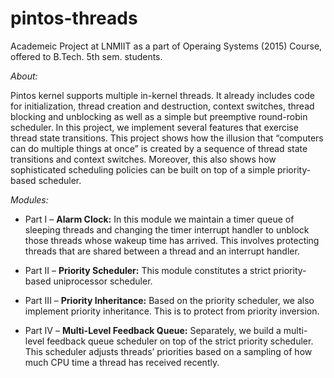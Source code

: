 # pintos-threads

Academeic Project at LNMIIT as a part of Operaing Systems (2015) Course, offered to B.Tech. 5th sem. students.

*About:*

Pintos kernel supports multiple in-kernel threads. It already includes code for initialization, thread creation and destruction, context switches, thread blocking and unblocking as well as a simple but preemptive round-robin scheduler. In this project, we implement several features that exercise thread state transitions. This project shows how the illusion that “computers can do multiple things at once” is created by a sequence of thread state transitions and context switches. Moreover, this also shows how sophisticated scheduling policies can be built on top of a simple priority-based scheduler.

*Modules:*

  * Part I – **Alarm Clock:** In this module we maintain a timer queue of sleeping threads and changing the timer interrupt handler to unblock those threads whose wakeup time has arrived. This involves protecting threads that are shared between a thread and an interrupt handler.

  * Part II – **Priority Scheduler:** This module constitutes a strict priority-based uniprocessor scheduler. 

  * Part III – **Priority Inheritance:** Based on the priority scheduler, we also implement priority inheritance. This is to protect from priority inversion.

  * Part IV – **Multi-Level Feedback Queue:** Separately, we build a multi-level feedback queue scheduler on top of the strict priority scheduler. This scheduler adjusts threads’ priorities based on a sampling of how much CPU time a thread has received recently.
